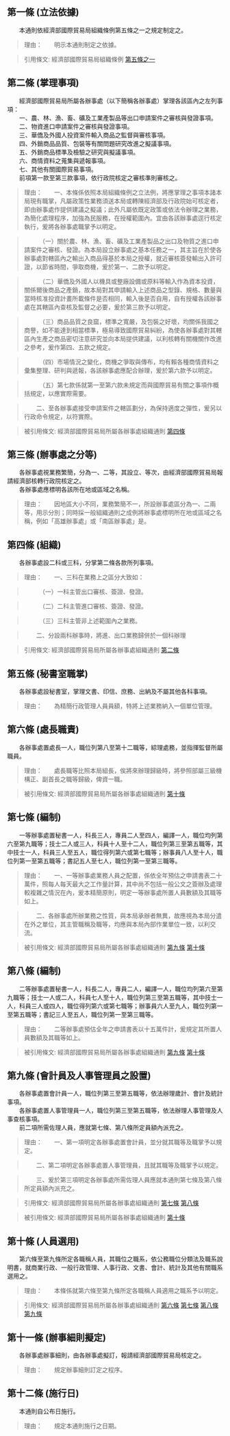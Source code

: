 第一條 (立法依據)
-----------------
　　本通則依經濟部國際貿易局組織條例第五條之一之規定制定之。  
> 理由：　　明示本通則制定之依據。

> 引用條文: 經濟部國際貿易局組織條例 [第五條之一](1909#第五條之一)



第二條 (掌理事項)
-----------------
　　經濟部國際貿易局所屬各辦事處（以下簡稱各辦事處）掌理各該區內之左列事項：  
　　一、農、林、漁、畜、礦及工業產製品等出口申請案件之審核與發證事項。  
　　二、物資進口申請案件之審核與發證事項。  
　　三、華僑及外國人投資案件輸入商品之監督與審核事項。  
　　四、外銷商品品質、包裝等有關問題研究改進之擬議事項。  
　　五、外銷商品標準及檢驗之研究與擬議事項。  
　　六、商情資料之蒐集與遞報事項。  
　　七、其他有關國際貿易事項。  
　　前項第一款至第三款事項，依行政院核定之審核準則審核之。  
> 理由：　　一、本條係依照本局組織條例之立法例，將應掌理之事項本諸本局現有職掌，凡屬政策性業務須送本局或轉陳經濟部及行政院始可核定者，即由辦事處作提供建議之擬議；此外凡屬依既定政策或依法令辦理之業務，為簡化處理程序，加強為民服務，在授權範圍內。宜由各該辦事處逕行核定執行，爰將各辦事處職掌予以明定。

> 　　　（一）關於農、林、漁、畜、礦及工業產製品之出口及物質之進口申請案件之審核、發證。為本局設立辦事處之基本任務之一，其主旨在於使各辦事處對轄區內之輸出入商品得基於本局之授權，就近審核簽發輸出入許可證，以節省時間，爭取商機，爰於第一、二款予以明定。

> 　　　（二）華僑及外國人以機具或整廠設備或原料等輸入作為資本投資，關係爾後商品之產銷，故本局對其申請輸入上述商品之型錄、規格、數量與當時核准投資計畫所載條件是否相同，輸入後是否自用，自有授權各該辦事處在其轄區內查核及監督之必要，爰於第三款予以明定。

> 　　　（三）商品品質之良窳，標準之寬嚴，及包裝之好壞，均關係我國之商譽，如不能達到相當標準，極易導致國際貿易糾紛，為使各辦事處對其轄區內生產之商品密切注意研究並向本局提供建議，以利核轉有關機關作改進之參考，爰作第四、五款之規定。

> 　　　（四）市場情況之變化，商機之爭取與傳布，均有賴各種商情資料之彙集整理、研判與遞報，各該辦事處應配合辦理，爰於第六款予以明定。

> 　　　（五）第七款係就第一至第六款未規定而與國際貿易有關之事項作概括規定，以應實際需要。

> 　　二、至各辦事處接受申請案件之轄區劃分，為保持適度之彈性，爰另以行政命令規定，以符實際。

> 被引用條文: 經濟部國際貿易局所屬各辦事處組織通則 [第四條](1910#第四條-組織)



第三條 (辦事處之分等)
---------------------
　　各辦事處視業務繁簡，分為一、二等，其設立、等次，由經濟部國際貿易局報請經濟部核轉行政院核定之。  
　　各辦事處應標明各該所在地或區域之名稱。  
> 理由：　　因地區大小不同，業務繁簡不一，所設辦事處區分為一、二兩等，用示分別；同時採一般組織通則之成例將辦事處標明所在地或區域之名稱，例如「高雄辦事處」或「南區辦事處」是。



第四條 (組織)
-------------
　　各辦事處設二科或三科，分掌第二條各款所列事項。  
> 理由：　　一、三科在業務上之區分大致如：

> 　　　（一）一科主管出口審核、簽證、發證。

> 　　　（二）二科主管進口審核、簽證、發證。

> 　　　（三）三科主管非上述範圍內之業務。

> 　　二、分設兩科辦事時，將進、出口業務歸併於一個科辦理

> 引用條文: 經濟部國際貿易局所屬各辦事處組織通則 [第二條](1910#第二條-掌理事項)



第五條 (秘書室職掌)
-------------------
　　各辦事處設秘書室，掌理文書、印信、庶務、出納及不屬其他各科事項。  
> 理由：　　為精簡行政管理人員員額，特將上述業務納入一個單位管理。



第六條 (處長職責)
-----------------
　　各辦事處置處長一人，職位列第八至第十二職等，綜理處務，並指揮監督所屬職員。  
> 理由：　　處長職等比照本局組長，俟將來辦理歸級時，將參照部屬三級機構正、副首長之職等歸級，俾資一職。

> 被引用條文: 經濟部國際貿易局所屬各辦事處組織通則 [第十條](1910#第十條-人員選用)



第七條 (編制)
-------------
　　一等辦事處置秘書一人，科長三人，專員二人至四人，編譯一人，職位均列第六至第九職等；技士二人或三人，科員十人至十二人，職位列第三至第五職等，其中技士一人，科員三人至五人，職位得列第六或第七職等；辦事員八人至十人，職位列第一至第五職等；書記五人至七人，職位列第一至第三職等。  
> 理由：　　一、一等辦事處業務人員之配置，係依全年預估之申請書表二十萬件，照每人每天最大之工作量計算，其中尚不包括一般公文之簽辦及處理較複雜之情況在內，爰本精簡原則，明定一等辦事處所置人員數額及其職等如上。

> 　　二、各辦事處所辦業務之性質，與本局承辦者無異，故應視為本局分遣在外之單位，其主管職稱及職等，均應與本局內部作業單位一致，以利交流。

> 被引用條文: 經濟部國際貿易局所屬各辦事處組織通則 [第九條](1910#第九條-會計員及人事管理員之設置) [第十條](1910#第十條-人員選用)



第八條 (編制)
-------------
　　二等辦事處置秘書一人，科長二人，專員二人，編譯一人，職位均列第六至第九職等；技士一人或二人，科員七人至十人，職位列第三至第五職等，其中技士一人，科員三人或四人，職位得列第六或第七職等；辦事員六人至九人，職位列第一至第五職等；書記三人至五人，職位列第一至第三職等。  
> 理由：　　二等辦事處預估全年之申請書表以十五萬件計，爰規定其所置人員數額及其職等如上。

> 被引用條文: 經濟部國際貿易局所屬各辦事處組織通則 [第九條](1910#第九條-會計員及人事管理員之設置) [第十條](1910#第十條-人員選用)



第九條 (會計員及人事管理員之設置)
---------------------------------
　　各辦事處置會計員一人，職位列第三至第五職等，依法辦理歲計、會計及統計事項。  
　　各辦事處置人事管理員一人，職位列第三至第五職等，依法辦理人事管理及人事查核事項。  
　　前二項所需佐理人員，應就第七條、第八條所定員額內派充之。  
> 理由：　　一、第一項明定各辦事處置會計員，並分就其職等及職掌予以規定。

> 　　二、第二項明定各辦事處置人事管理員，且就其職等及職掌予以規定。

> 　　三、爰於第三項明定各辦事處所需佐理人員應就本通則第七條及第八條所定員額內派充之。

> 引用條文: 經濟部國際貿易局所屬各辦事處組織通則 [第七條](1910#第七條-編制) [第八條](1910#第八條-編制)

> 被引用條文: 經濟部國際貿易局所屬各辦事處組織通則 [第十條](1910#第十條-人員選用)



第十條 (人員選用)
-----------------
　　第六條至第九條所定各職稱人員，其職位之職系，依公務職位分類法及職系說明書，就商業行政、一般行政管理、人事行政、文書、會計、統計及其他有關職系選用之。  
> 理由：　　本條係就第六條至第九條所定各職稱人員適用之職系予以明定。

> 引用條文: 經濟部國際貿易局所屬各辦事處組織通則 [第六條](1910#第六條-處長職責) [第七條](1910#第七條-編制) [第八條](1910#第八條-編制) [第九條](1910#第九條-會計員及人事管理員之設置)



第十一條 (辦事細則擬定)
-----------------------
　　各辦事處辦事細則，由各辦事處擬訂，報請經濟部國際貿易局核定之。  
> 理由：　　規定辦事細則訂定之程序。



第十二條 (施行日)
-----------------
　　本通則自公布日施行。  
> 理由：　　規定本通則施行之日期。